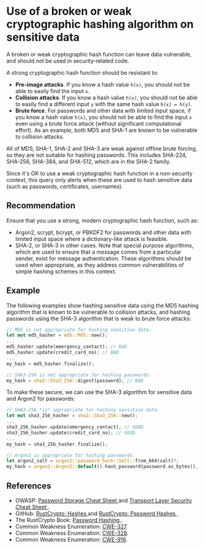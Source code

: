 # Use of a broken or weak cryptographic hashing algorithm on sensitive data
A broken or weak cryptographic hash function can leave data vulnerable, and should not be used in security-related code.

A strong cryptographic hash function should be resistant to:

* **Pre-image attacks**. If you know a hash value `h(x)`, you should not be able to easily find the input `x`.
* **Collision attacks**. If you know a hash value `h(x)`, you should not be able to easily find a different input `y` with the same hash value `h(x) = h(y)`.
* **Brute force**. For passwords and other data with limited input space, if you know a hash value `h(x)`, you should not be able to find the input `x` even using a brute force attack (without significant computational effort).
As an example, both MD5 and SHA-1 are known to be vulnerable to collision attacks.

All of MD5, SHA-1, SHA-2 and SHA-3 are weak against offline brute forcing, so they are not suitable for hashing passwords. This includes SHA-224, SHA-256, SHA-384, and SHA-512, which are in the SHA-2 family.

Since it's OK to use a weak cryptographic hash function in a non-security context, this query only alerts when these are used to hash sensitive data (such as passwords, certificates, usernames).


## Recommendation
Ensure that you use a strong, modern cryptographic hash function, such as:

* Argon2, scrypt, bcrypt, or PBKDF2 for passwords and other data with limited input space where a dictionary-like attack is feasible.
* SHA-2, or SHA-3 in other cases.
Note that special purpose algorithms, which are used to ensure that a message comes from a particular sender, exist for message authentication. These algorithms should be used when appropriate, as they address common vulnerabilities of simple hashing schemes in this context.


## Example
The following examples show hashing sensitive data using the MD5 hashing algorithm that is known to be vulnerable to collision attacks, and hashing passwords using the SHA-3 algorithm that is weak to brute force attacks:


```rust
// MD5 is not appropriate for hashing sensitive data.
let mut md5_hasher = md5::Md5::new();
...
md5_hasher.update(emergency_contact); // BAD
md5_hasher.update(credit_card_no); // BAD
...
my_hash = md5_hasher.finalize();

// SHA3-256 is not appropriate for hashing passwords.
my_hash = sha3::Sha3_256::digest(password); // BAD

```
To make these secure, we can use the SHA-3 algorithm for sensitive data and Argon2 for passwords:


```rust
// SHA3-256 *is* appropriate for hashing sensitive data.
let mut sha3_256_hasher = sha3::Sha3_256::new();
...
sha3_256_hasher.update(emergency_contact); // GOOD
sha3_256_hasher.update(credit_card_no); // GOOD
...
my_hash = sha3_256_hasher.finalize();

// Argon2 is appropriate for hashing passwords.
let argon2_salt = argon2::password_hash::Salt::from_b64(salt)?;
my_hash = argon2::Argon2::default().hash_password(password.as_bytes(), argon2_salt)?.to_string(); // GOOD

```

## References
* OWASP: [ Password Storage Cheat Sheet ](https://cheatsheetseries.owasp.org/cheatsheets/Password_Storage_Cheat_Sheet.html) and [ Transport Layer Security Cheat Sheet ](https://cheatsheetseries.owasp.org/cheatsheets/Transport_Layer_Security_Cheat_Sheet.html).
* GitHub: [ RustCrypto: Hashes ](https://github.com/RustCrypto/hashes?tab=readme-ov-file#rustcrypto-hashes) and [ RustCrypto: Password Hashes ](https://github.com/RustCrypto/password-hashes?tab=readme-ov-file#rustcrypto-password-hashes).
* The RustCrypto Book: [ Password Hashing ](https://rustcrypto.org/key-derivation/hashing-password.html).
* Common Weakness Enumeration: [CWE-327](https://cwe.mitre.org/data/definitions/327.html).
* Common Weakness Enumeration: [CWE-328](https://cwe.mitre.org/data/definitions/328.html).
* Common Weakness Enumeration: [CWE-916](https://cwe.mitre.org/data/definitions/916.html).
